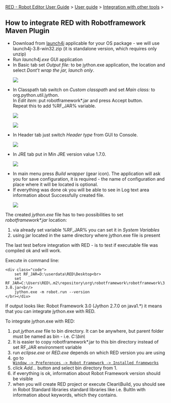 <html>
<head>
<link href="PLUGINS_ROOT/org.robotframework.ide.eclipse.main.plugin.doc.user/help/style.css" rel="stylesheet" type="text/css"/>
</head>
<body>
<a href="index.html">RED - Robot Editor User Guide</a> &gt; <a href="user_guide.html">User guide</a> &gt; <a href="..\tools_integration.html">Integration with other tools</a> &gt; 
	<h2>How to integrate RED with Robotframework Maven Plugin</h2>
<ul>
<li>Download from <a class="external" href="http://sourceforge.net/projects/launch4j/files/launch4j-3/3.8/" target="_blank">launch4j</a>
			applicable for your OS package - we will use launch4j-3.8-win32.zip
			(it is standalone version, which requires only unzip)
		</li>
<li>Run <i>launch4j.exe</i> GUI application
		</li>
<li>In Basic tab set <i>Output file:</i> to be jython.exe
			application, the location and select <i>Dont't wrap the jar,
				launch only</i>.
			<p>
<img src="images/maven_3_basic.png"/>
</p>
</li>
<li>In Classpath tab switch on <i>Custom classpath </i> and set <i>Main
				class:</i> to org.python.util.jython. <br/>
			In <i>Edit item</i>: put robotframework*.jar and press Accept button.<br/>
			Repeat this to add %RF_JAR% variable.
			<p>
<img src="images/maven_4_classpath.jpg"/>
</p>
<p>
<img src="images/maven_4_classpath1.jpg"/>
</p>
</li>
<li>In Header tab just switch <i>Header type</i> from GUI to
			Console.
			<p>
<img src="images/maven_5_header.png"/>
</p>
</li>
<li>In JRE tab put in Min JRE version value 1.7.0.
			<p>
<img src="images/maven_6_jre.jpg"/>
</p>
</li>
<li>In main menu press <i>Build wrapper</i> (gear icon). The
			application will ask you for save configuration, it is required - the
			name of configuration and place where it will be located is optional.
		</li>
<li>If everything was done ok you will be able to see in Log text
			area information about Successfully created file. <br/>
<p>
<img src="images/maven_8_jre.png"/>
</p>
</li>
</ul>
<p>
		The created <i>jython.exe</i> file has to two possibilities to set <i>robotframework*.jar</i>
		location:
	</p>
<ol>
<li>via already set variable %RF_JAR% you can set it in <i>System
				Variables</i></li>
<li>using jar located in the same directory where jython.exe file
			is present</li>
</ol>
<p>The last test before integration with RED - is to test if
	executable file was compiled ok and will work.</p>
<p>Execute in command line:
	
	<div class="code">
		set RF_JAR=D:\userdata\RED\Desktop<br>
		set RF_JAR=C:\Users\RED\.m2\repository\org\robotframework\robotframework\3.0\robotframework-3.0.jar<br/>
		jython.exe -m robot.run --version
	</br></div>
<p>If output looks like: Robot Framework 3.0 (Jython 2.7.0 on java1.*) it means that you can 
	integrate jython.exe with RED.
	</p>
<p>To integrate jython.exe with RED:</p>
<ol>
<li>put <i>jython.exe</i> file to bin directory. It can be
			anywhere, but parent folder must be named as bin - i.e. <i>C:\bin\
		</i></li>
<li>It is easier to copy robotframework*.jar to this bin
			directory instead of set RF_JAR environment variable</li>
<li>run <i>eclipse.exe</i> or <i>RED.exe</i> depends on which RED
			version you are using
		</li>
<li>go to <code><a class="command" href="javascript:executeCommand('org.eclipse.ui.window.preferences(preferencePageId=org.robotframework.ide.eclipse.main.plugin.preferences.installed)')">
Window -&gt; Preferences -&gt; Robot Framework -&gt; Installed frameworks</a></code>
</li>
<li>click <i>Add...</i> button and select bin directory from 1.
		</li>
<li>if everything is ok, information about Robot Framework
			version should be visible</li>
<li>when you will create RED project or execute Clean\Build, you
			should see in Robot Standard libraries standard libraries like i.e.
			BultIn with information about keywords, which they contains.</li>
</ol>
</p></body>
</html>